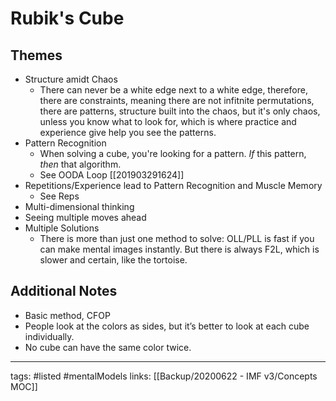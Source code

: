 # Rubik's Cube

## Themes
- Structure amidt Chaos
    - There can never be a white edge next to a white edge, therefore, there are constraints, meaning there are not infitnite permutations, there are patterns, structure built into the chaos, but it's only chaos, unless you know what to look for, which is where practice and experience give help you see the patterns.
- Pattern Recognition
    - When solving a cube, you're looking for a pattern. *If* this pattern, *then* that algorithm. 
    - See OODA Loop [[201903291624]] 
- Repetitions/Experience lead to Pattern Recognition and Muscle Memory
    - See Reps 
- Multi-dimensional thinking
- Seeing multiple moves ahead
- Multiple Solutions
    - There is more than just one method to solve: OLL/PLL is fast if you can make mental images instantly. But there is always F2L, which is slower and certain, like the tortoise.

## Additional Notes
- Basic method, CFOP 
- People look at the colors as sides, but it’s better to look at each cube individually. 
- No cube can have the same color twice. 

---
tags: #listed #mentalModels
links: [[Backup/20200622 - IMF v3/Concepts MOC]]
